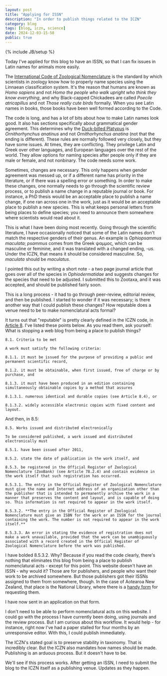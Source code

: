 ```yaml
---
layout: post
title: "Applying for ISSN"
description: "In order to publish things related to the ICZN"
category: blog
tags: [blog, iczn, science]
date: 2024-12-03-15-58
public: true
---
```

{% include JB/setup %}

Today I've applied for this blog to have an ISSN, so that I can fix issues in Latin names for animals more easily.

The [International Code of Zoological Nomenclature](https://www.iczn.org/) is the standard by which scientists in zoology know how to properly name species using the Linnaean classification system. It's the reason that humans are known as *Homo sapiens* and not *Homo the people who walk upright who think they know everything*, and why Black-capped Chickadees are called *Poecile atricapillus* and not *Those really cute birds* formally. When you see Latin names in books, those books have been well formed according to the Code.

The code is long, and has a lot of bits about how to make Latin names look good. It also has sections specifically about grammatical gender agreement. This determines why the [Duck-billed Platypus](https://en.wikipedia.org/wiki/Platypus) is *Ornithorhynchus anatinus* and not *Ornithorhynchus anatina* (not that the ending is different). These rules are normally followed very closely, but they have some issues. At times, they are conflicting. They privilege Latin and Greek over other languages, and European languages over the rest of the world. They allow options for naming species after people only if they are male or female, and not nonbinary. The code needs some work.

Sometimes, changes are necessary. This only happens when gender agreement was messed up, or if a different name has priority in the literature, or if there was a spelling error or something. In order to make these changes, one normally needs to go through the scientific review process, or to publish a name change in a reputable journal or book. For instance, a PhD thesis would be an acceptable place to publish a name change, if one ran across one in the work, just as it would be an acceptable place to publish a new species. This is what keeps personal letters from being places to define species; you need to announce them somewhere where scientists would read about it.

This is what I have been doing most recently. Going through the scientific literature, I have occasionally noticed that some of the Latin names don't match the respective genders of their genus. An example is *Ophiopsammus maculata*; *psammus* comes from the Greek ψαμμος, which can be masculine or feminine, and it was translated with a changed ending, *-us*. Under the ICZN, that means it should be considered masculine. So, *maculata* should be *maculatus.*

I pointed this out by writing a short note - a two page journal article that goes over all of the species in *Ophiodermatidae* and suggests changes for the species that need to be adjusted. I submitted this to Zootaxa, and it was accepted, and should be published fairly soon.

This is a long process - it had to go through peer-review, editorial review, and then be published. I started to wonder if it was necessary; is there another way that I could publish these changes? How reputable does a venue need to be to make nomenclatural acts formal?

It turns out that "reputable" is pretty clearly defined in the ICZN code, in [Article 8](https://code.iczn.org/criteria-of-publication/article-8-what-constitutes-published-work/?frame=1). I've listed these points below. As you read them, ask yourself: What is stopping a web blog from being a place to publish things?

    8.1. Criteria to be met

    A work must satisfy the following criteria:

    8.1.1. it must be issued for the purpose of providing a public and permanent scientific record,

    8.1.2. it must be obtainable, when first issued, free of charge or by purchase, and

    8.1.3. it must have been produced in an edition containing simultaneously obtainable copies by a method that assures

    8.1.3.1. numerous identical and durable copies (see Article 8.4), or

    8.1.3.2. widely accessible electronic copies with fixed content and layout.

And then, in 8.5: 

    8.5. Works issued and distributed electronically

    To be considered published, a work issued and distributed electronically must

    8.5.1. have been issued after 2011,

    8.5.2. state the date of publication in the work itself, and

    8.5.3. be registered in the Official Register of Zoological Nomenclature (ZooBank) (see Article 78.2.4) and contain evidence in the work itself that such registration has occurred.

    8.5.3.1. The entry in the Official Register of Zoological Nomenclature must give the name and Internet address of an organization other than the publisher that is intended to permanently archive the work in a manner that preserves the content and layout, and is capable of doing so. This information is not required to appear in the work itself.

    8.5.3.2. **The entry in the Official Register of Zoological Nomenclature must give an ISBN for the work or an ISSN for the journal containing the work. The number is not required to appear in the work itself.**

    8.5.3.3. An error in stating the evidence of registration does not make a work unavailable, provided that the work can be unambiguously associated with a record created in the Official Register of Zoological Nomenclature before the work was published.

I have bolded 8.5.3.2. Why? Because if you read the code clearly, there's nothing that eliminates this blog from being a place to publish nomenclatural acts - except for this point. This website doesn't have an ISSN - why would it? Those are for publishers, and people who want their work to be archived somewhere. But those publishers got their ISSNs assigned to them from somewhere, though. In the case of Aotearoa New Zealand, that place is the National Library, where there is a [handy form](https://natlib.govt.nz/publishers-and-authors/isbns-issns-and-ismns) for requesting them. 

I have now sent in an application on that form.

I don't need to be able to perform nomenclatural acts on this website. I could go with the process I have currently been doing, using journals and the review process. But I am curious about this workflow. It would help - for instance, right now I've had a paper stalled for four months by an unresponsive editor. With this, I could publish immediately. 

The ICZN's stated goal is to preserve stability in taxonomy. That is incredibly clear. But the ICZN also mandates how names should be made. Publishing is an arduous process. But it doesn't have to be.

We'll see if this process works. After getting an ISSN, I need to submit the blog to the ICZN itself as a publishing venue. Updates as they happen.